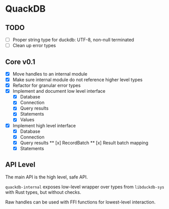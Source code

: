 # QuackDB

## TODO

* [ ] Proper string type for duckdb: UTF-8, non-null terminated
* [ ] Clean up error types

## Core v0.1

* [x] Move handles to an internal module
* [x] Make sure internal module do not reference higher level types
* [x] Refactor for granular error types
* [x] Implement and document low level interface
  * [x] Database
  * [x] Connection
  * [x] Query results
  * [x] Statements
  * [x] Values
* [x] Implement high level interface
  * [x] Database
  * [x] Connection
  * [x] Query results
  ** [x] RecordBatch
  ** [x] Result batch mapping
  * [x] Statements

## API Level

The main API is the high level, safe API.

`quackdb-internal` exposes low-level wrapper over types from `libduckdb-sys` with Rust types, but without checks.

Raw handles can be used with FFI functions for lowest-level interaction.